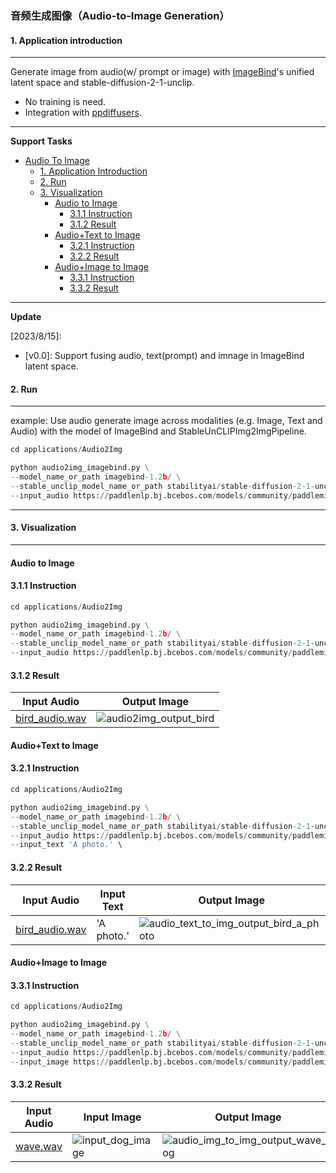 ### 音频生成图像（Audio-to-Image Generation）

#### 1. Application introduction

*****

Generate image from audio(w/ prompt or image) with [ImageBind](https://facebookresearch.github.io/ImageBind/paper)'s unified latent space and stable-diffusion-2-1-unclip.

- No training is need.
- Integration with [ppdiffusers](https://github.com/PaddlePaddle/PaddleMIX/tree/develop/ppdiffusers).

----

**Support Tasks**

- [Audio To Image](#audio-to-image)
  - [1. Application Introduction](#1-Application)
  - [2. Run](#2-Run)
  - [3. Visualization](#3-Visualization)
    - [Audio to Image](#audio-to-image-1)
      - [3.1.1 Instruction](#311-Instruction)
      - [3.1.2 Result](#312-Result)
    - [Audio+Text to Image](#audiotext-to-image)
      - [3.2.1 Instruction](#321-Instruction)
      - [3.2.2 Result](#322-Result)
    - [Audio+Image to Image](#audioimage-to-image)
      - [3.3.1 Instruction](#331-Instruction)
      - [3.3.2 Result](#332-Result)

----

**Update**

[2023/8/15]:
- [v0.0]: Support fusing audio, text(prompt) and imnage in ImageBind latent space.


#### 2. Run
*****

example: Use audio generate image across modalities (e.g. Image, Text and Audio) with the model of ImageBind and StableUnCLIPImg2ImgPipeline.

```python
cd applications/Audio2Img

python audio2img_imagebind.py \
--model_name_or_path imagebind-1.2b/ \
--stable_unclip_model_name_or_path stabilityai/stable-diffusion-2-1-unclip \
--input_audio https://paddlenlp.bj.bcebos.com/models/community/paddlemix/audio-files/bird_audio.wav \
```

----
#### 3. Visualization
----

#### Audio to Image
#### 3.1.1 Instruction

```python
cd applications/Audio2Img

python audio2img_imagebind.py \
--model_name_or_path imagebind-1.2b/ \
--stable_unclip_model_name_or_path stabilityai/stable-diffusion-2-1-unclip \
--input_audio https://paddlenlp.bj.bcebos.com/models/community/paddlemix/audio-files/bird_audio.wav  \
```
#### 3.1.2 Result
|  Input Audio | Output Image |
| --- | --- |
|[bird_audio.wav](https://github.com/luyao-cv/file_download/blob/main/assets/bird_audio.wav)| ![audio2img_output_bird](https://paddlenlp.bj.bcebos.com/models/community/paddlemix/audio-files/audio2img_output_bird.jpg)  |


#### Audio+Text to Image
#### 3.2.1 Instruction
```python
cd applications/Audio2Img

python audio2img_imagebind.py \
--model_name_or_path imagebind-1.2b/ \
--stable_unclip_model_name_or_path stabilityai/stable-diffusion-2-1-unclip \
--input_audio https://paddlenlp.bj.bcebos.com/models/community/paddlemix/audio-files/bird_audio.wav  \
--input_text 'A photo.' \
```
#### 3.2.2 Result
|  Input Audio | Input Text | Output Image |
| --- | --- |  --- |
|[bird_audio.wav](https://paddlenlp.bj.bcebos.com/models/community/paddlemix/audio-files/bird_audio.wav) | 'A photo.' | ![audio_text_to_img_output_bird_a_photo](https://paddlenlp.bj.bcebos.com/models/community/paddlemix/audio-files/audio_text_to_img_output_bird_a_photo.jpg)


#### Audio+Image to Image
#### 3.3.1 Instruction
```python
cd applications/Audio2Img

python audio2img_imagebind.py \
--model_name_or_path imagebind-1.2b/ \
--stable_unclip_model_name_or_path stabilityai/stable-diffusion-2-1-unclip \
--input_audio https://paddlenlp.bj.bcebos.com/models/community/paddlemix/audio-files/wave.wav \
--input_image https://paddlenlp.bj.bcebos.com/models/community/paddlemix/audio-files/dog_image.jpg \
```

#### 3.3.2 Result
|  Input Audio | Input Image | Output Image |
| --- | --- |  --- |
|[wave.wav](https://paddlenlp.bj.bcebos.com/models/community/paddlemix/audio-files/wave.wav) | ![input_dog_image](https://paddlenlp.bj.bcebos.com/models/community/paddlemix/audio-files/dog_image.jpg) | ![audio_img_to_img_output_wave_dog](https://paddlenlp.bj.bcebos.com/models/community/paddlemix/audio-files/audio_img_to_img_output_wave_dog.jpg)
